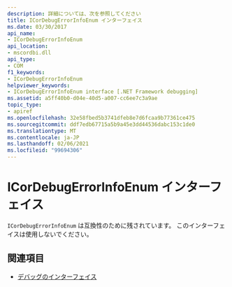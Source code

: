 ```yaml
---
description: 詳細については、次を参照してください
title: ICorDebugErrorInfoEnum インターフェイス
ms.date: 03/30/2017
api_name:
- ICorDebugErrorInfoEnum
api_location:
- mscordbi.dll
api_type:
- COM
f1_keywords:
- ICorDebugErrorInfoEnum
helpviewer_keywords:
- ICorDebugErrorInfoEnum interface [.NET Framework debugging]
ms.assetid: a5ff40b0-d04e-40d5-a007-cc6ee7c3a9ae
topic_type:
- apiref
ms.openlocfilehash: 32e58fbed5b3741dfeb8e7d6fcaa9b77361ce475
ms.sourcegitcommit: ddf7edb67715a5b9a45e3dd44536dabc153c1de0
ms.translationtype: MT
ms.contentlocale: ja-JP
ms.lasthandoff: 02/06/2021
ms.locfileid: "99694306"
---
```

# <a name="icordebugerrorinfoenum-interface"></a>ICorDebugErrorInfoEnum インターフェイス

`ICorDebugErrorInfoEnum` は互換性のために残されています。 このインターフェイスは使用しないでください。  
  
## <a name="see-also"></a>関連項目

- [デバッグのインターフェイス](debugging-interfaces.md)
